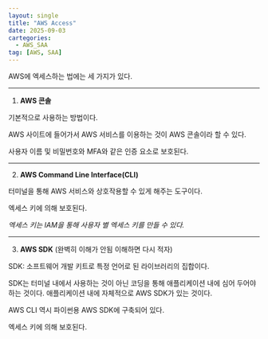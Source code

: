 ```yaml
---
layout: single
title: "AWS Access"
date: 2025-09-03
cartegories:
  - AWS_SAA
tag: [AWS, SAA]
---
```



AWS에 엑세스하는 법에는 세 가지가 있다.

- - -

1. **AWS 콘솔**

기본적으로 사용하는 방법이다.

AWS 사이트에 들어가서 AWS 서비스를 이용하는 것이 AWS 콘솔이라 할 수 있다.

사용자 이름 및 비밀번호와 MFA와 같은 인증 요소로 보호된다.

- - -

2. **AWS Command Line Interface(CLI)**

터미널을 통해 AWS 서비스와 상호작용할 수 있게 해주는 도구이다.

엑세스 키에 의해 보호된다.

*엑세스 키는 IAM을 통해 사용자 별 엑세스 키를 만들 수 있다.*

- - -

3. **AWS SDK** (완벽히 이해가 안됨 이해하면 다시 적자)

SDK: 소프트웨어 개발 키트로 특정 언어로 된 라이브러리의 집합이다.

SDK는 터미널 내에서 사용하는 것이 아닌 코딩을 통해 애플리케이션 내에 심어 두어야 하는 것이다.
애플리케이션 내에 자체적으로 AWS SDK가 있는 것이다.

AWS CLI 역시 파이썬용 AWS SDK에 구축되어 있다.

엑세스 키에 의해 보호된다.


